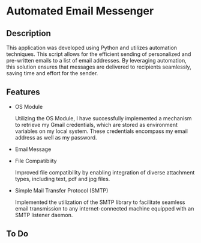 # Automated Email Messenger

## Description
This application was developed using Python and utilizes automation techniques. 
This script allows for the efficient sending of personalized and pre-written emails to a list of email addresses. 
By leveraging automation, this solution ensures that messages are delivered to recipients seamlessly, saving time and effort for the sender.

## Features

- OS Module

  Utilizing the OS Module, I have successfully implemented a mechanism to retrieve my Gmail credentials, which are stored as environment variables on my local system. These credentials encompass my email address as well as my password.

- EmailMessage

- File Compatibiity

    Improved file compatibility by enabling integration of diverse attachment types, including text, pdf and jpg files.
  
- Simple Mail Transfer Protocol (SMTP)

    Implemented the utilization of the SMTP library to facilitate seamless email transmission to any internet-connected machine equipped with an SMTP listener daemon.

## To Do
